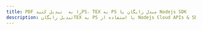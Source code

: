 ---title: PDF را به  تبدیل کنیدPS، TEX به PS مبدل رایگان یا Nodejs SDKdescription: تبدیل رایگانTEX به PS با استفاده از Nodejs Cloud APIs & SDK همچنین اسناد PDF را در Cloud ایجاد، ویرایش و رندر کنید.---